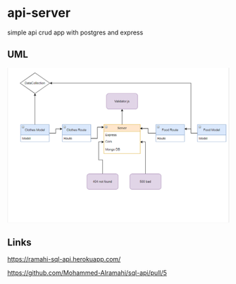 # api-server

simple api crud app with postgres and express

## UML

![Uml](lab-04-uml.PNG)

## Links

https://ramahi-sql-api.herokuapp.com/

https://github.com/Mohammed-Alramahi/sql-api/pull/5
